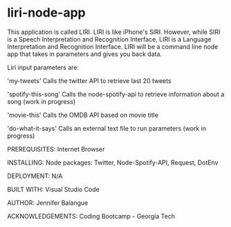 # liri-node-app

This application is called LIRI. LIRI is like iPhone's SIRI. However, while SIRI is a Speech Interpretation and Recognition Interface, LIRI is a Language Interpretation and Recognition Interface. LIRI will be a command line node app that takes in parameters and gives you back data.

Liri input parameters are:

'my-tweets'             Calls the twitter API to retrieve last 20 tweets

'spotify-this-song'     Calls the node-spotify-api to retrieve information                              about a song (work in progress)

'movie-this'            Calls the OMDB API based on movie title

'do-what-it-says'       Calls an external text file to run parameters (work in                          progress)


PREREQUISITES:
Internet Browser
 

INSTALLING:
Node packages: Twitter, Node-Spotify-API, Request, DotEnv


DEPLOYMENT:
N/A

BUILT WITH:
Visual Studio Code

AUTHOR:
Jennifer Balangue

ACKNOWLEDGEMENTS:
Coding Bootcamp - Georgia Tech